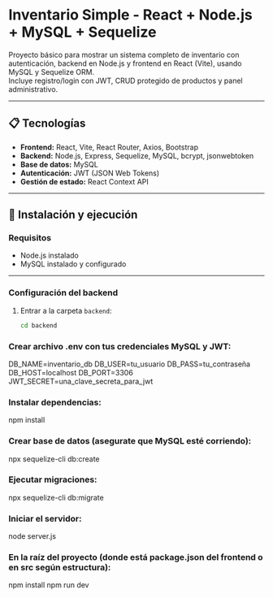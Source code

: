 # Inventario Simple - React + Node.js + MySQL + Sequelize

Proyecto básico para mostrar un sistema completo de inventario con autenticación, backend en Node.js y frontend en React (Vite), usando MySQL y Sequelize ORM.  
Incluye registro/login con JWT, CRUD protegido de productos y panel administrativo.

---

## 📋 Tecnologías

- **Frontend:** React, Vite, React Router, Axios, Bootstrap  
- **Backend:** Node.js, Express, Sequelize, MySQL, bcrypt, jsonwebtoken  
- **Base de datos:** MySQL  
- **Autenticación:** JWT (JSON Web Tokens)  
- **Gestión de estado:** React Context API

---

## 🚀 Instalación y ejecución

### Requisitos

- Node.js instalado  
- MySQL instalado y configurado  

---

### Configuración del backend

1. Entrar a la carpeta `backend`:

   ```bash
   cd backend

### Crear archivo .env con tus credenciales MySQL y JWT:

DB_NAME=inventario_db
DB_USER=tu_usuario
DB_PASS=tu_contraseña
DB_HOST=localhost
DB_PORT=3306
JWT_SECRET=una_clave_secreta_para_jwt

### Instalar dependencias:

npm install

### Crear base de datos (asegurate que MySQL esté corriendo):

npx sequelize-cli db:create

### Ejecutar migraciones:

npx sequelize-cli db:migrate

### Iniciar el servidor:

node server.js

### En la raíz del proyecto (donde está package.json del frontend o en src según estructura):

npm install
npm run dev
